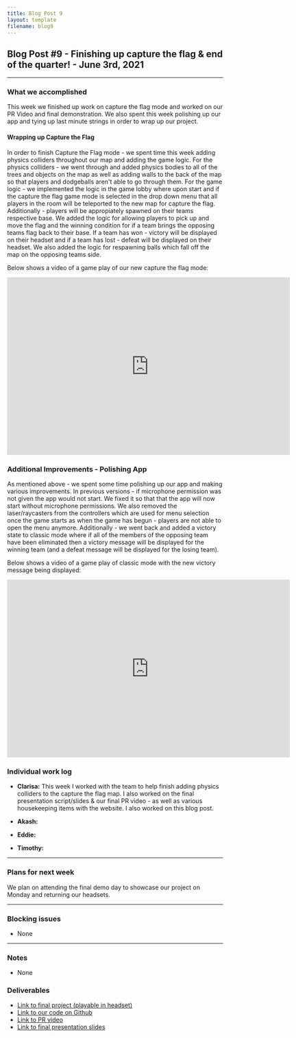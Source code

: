 ```yaml
---
title: Blog Post 9
layout: template
filename: blog9
---
```


## Blog Post #9 - Finishing up capture the flag & end of the quarter! - June 3rd, 2021

<hr>

### What we accomplished
This week we finished up work on capture the flag mode and worked on our PR Video and final demonstration. We also spent this week polishing up our app and tying up last minute strings in order to wrap up our project.

#### Wrapping up Capture the Flag
In order to finish Capture the Flag mode - we spent time this week adding physics colliders throughout our map and adding the game logic. For the physics colliders - we went through and added physics bodies to all of the trees and objects on the map as well as adding walls to the back of the map so that players and dodgeballs aren't able to go through them. 
For the game logic - we implemented the logic in the game lobby where upon start and if the capture the flag game mode is selected in the drop down menu that all players in the room will be teleported to the new map for capture the flag. Additionally - players will be appropiately spawned on their teams respective base. We added the logic for allowing players to pick up and move the flag and the winning condition for if a team brings the opposing teams flag back to their base. If a team has won - victory will be displayed on their headset and if a team has lost - defeat will be displayed on their headset. We also added the logic for respawning balls which fall off the map on the opposing teams side.

Below shows a video of a game play of our new capture the flag mode:
<iframe width="660" height="415" src="https://www.youtube.com/embed/zTA3DkfFoVM" title="YouTube video player" frameborder="0" allow="accelerometer; autoplay; clipboard-write; encrypted-media; gyroscope; picture-in-picture" allowfullscreen></iframe>

### Additional Improvements - Polishing App
As mentioned above - we spent some time polishing up our app and making various improvements. In previous versions - if microphone permission was not given the app would not start. We fixed it so that that the app will now start without microphone permissions. We also removed the laser/raycasters from the controllers which are used for menu selection once the game starts as when the game has begun - players are not able to open the menu anymore. Additionally - we went back and added a victory state to classic mode where if all of the members of the opposing team have been eliminated then a victory message will be displayed for the winning team (and a defeat message will be displayed for the losing team).

Below shows a video of a game play of classic mode with the new victory message being displayed:
<iframe width="660" height="415" src="https://www.youtube.com/embed/CyolL3wHTik" title="YouTube video player" frameborder="0" allow="accelerometer; autoplay; clipboard-write; encrypted-media; gyroscope; picture-in-picture" allowfullscreen></iframe>

### Individual work log

- **Clarisa:** This week I worked with the team to help finish adding physics colliders to the capture the flag map. I also worked on the final presentation script/slides & our final PR video - as well as various housekeeping items with the website. I also worked on this blog post.

- **Akash:** 

- **Eddie:** 

- **Timothy:** 

<hr>

### Plans for next week
We plan on attending the final demo day to showcase our project on Monday and returning our headsets.

<hr>

### Blocking issues
- None

<hr>

### Notes
- None

### Deliverables
- [Link to final project (playable in headset)](https://aba49.glitch.me/)
- [Link to our code on Github](https://github.com/UWRealityLab/xrcapstone21sp-team1/tree/master/app)
- [Link to PR video](https://youtu.be/HoFF9onY47g)
- [Link to final presentation slides](https://docs.google.com/presentation/d/1pil2DFRitnMjbN64GfEy9QfPWpq5ioBwMjpeYMQNrAA/edit#slide=id.gdd7299ac0b_0_690)